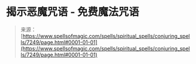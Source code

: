 <!--yml

category: 未分类

date: 2024-06-12 18:42:13

-->

# 揭示恶魔咒语 - 免费魔法咒语

> 来源：[https://www.spellsofmagic.com/spells/spiritual_spells/conjuring_spells/7249/page.html#0001-01-01](https://www.spellsofmagic.com/spells/spiritual_spells/conjuring_spells/7249/page.html#0001-01-01)
